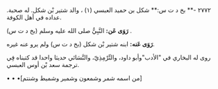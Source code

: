 ٢٧٧٢ -** بخ د ت س:** شكل بن حميد العبسي (١) ، والد شتير بْن شكل. له صحبة. عداده في أهل الكوفة.

**رَوَى عَن:** النَّبِيُّ صلى الله عليه وسلم (بخ د ت س) .

**رَوَى عَنه:** ابنه شتير بْن شكل (بخ د ت س) ولم يرو عنه غيره.

روى له البخاري في "الأدب"وأبو داود، والتِّرْمِذِيّ، والنَّسَائي حديثا واحدا قد كتبناه فِي ترجمة سعد بْن أوس العبسي.

• • •[من اسمه شمر وشمعون وشمير وشميط وشنتم]